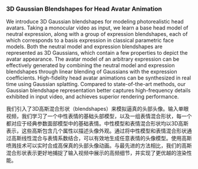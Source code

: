 ### 3D Gaussian Blendshapes for Head Avatar Animation

We introduce 3D Gaussian blendshapes for modeling photorealistic head avatars. Taking a monocular video as input, we learn a base head model of neutral expression, along with a group of expression blendshapes, each of which corresponds to a basis expression in classical parametric face models. Both the neutral model and expression blendshapes are represented as 3D Gaussians, which contain a few properties to depict the avatar appearance. The avatar model of an arbitrary expression can be effectively generated by combining the neutral model and expression blendshapes through linear blending of Gaussians with the expression coefficients. High-fidelity head avatar animations can be synthesized in real time using Gaussian splatting. Compared to state-of-the-art methods, our Gaussian blendshape representation better captures high-frequency details exhibited in input video, and achieves superior rendering performance.

我们引入了3D高斯混合形状（blendshapes）来模拟逼真的头部头像。输入单眼视频，我们学习了一个中性表情的基础头部模型，以及一组表情混合形状，每一个都对应于经典参数面部模型中的基础表情。中性模型和表情混合形状均以3D高斯表示，这些高斯包含几个属性以描述头像外观。通过将中性模型和表情混合形状通过高斯线性混合与表情系数结合，可以有效地生成任意表情的头像模型。使用高斯喷溅技术可以实时合成高保真的头部头像动画。与最先进的方法相比，我们的高斯混合形状表示更好地捕捉了输入视频中展示的高频细节，并实现了更优越的渲染性能。
